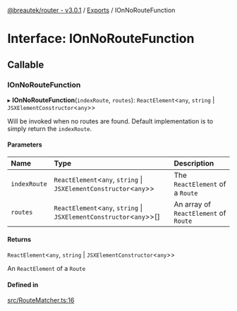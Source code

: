 [@breautek/router - v3.0.1](../README.md) / [Exports](../modules.md) / IOnNoRouteFunction

# Interface: IOnNoRouteFunction

## Callable

### IOnNoRouteFunction

▸ **IOnNoRouteFunction**(`indexRoute`, `routes`): `ReactElement`<`any`, `string` \| `JSXElementConstructor`<`any`\>\>

Will be invoked when no routes are found. Default implementation is to simply return the `indexRoute`.

#### Parameters

| Name | Type | Description |
| :------ | :------ | :------ |
| `indexRoute` | `ReactElement`<`any`, `string` \| `JSXElementConstructor`<`any`\>\> | The `ReactElement` of a `Route` |
| `routes` | `ReactElement`<`any`, `string` \| `JSXElementConstructor`<`any`\>\>[] | An array of `ReactElement` of `Route` |

#### Returns

`ReactElement`<`any`, `string` \| `JSXElementConstructor`<`any`\>\>

An `ReactElement` of a `Route`

#### Defined in

[src/RouteMatcher.ts:16](https://github.com/breautek/router/blob/c2e6307/src/RouteMatcher.ts#L16)
